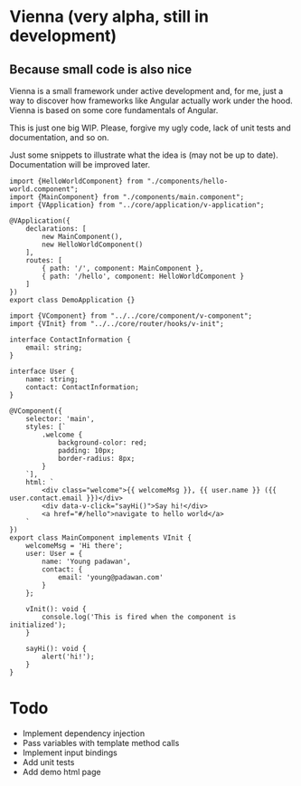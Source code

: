 # Vienna (very alpha, still in development)
## Because small code is also nice

Vienna is a small framework under active development and, for me, just a way to discover how frameworks like Angular actually work under the hood. Vienna is based on some core fundamentals of Angular.

This is just one big WIP. Please, forgive my ugly code, lack of unit tests and documentation, and so on.

Just some snippets to illustrate what the idea is (may not be up to date). Documentation will be improved later.

```
import {HelloWorldComponent} from "./components/hello-world.component";
import {MainComponent} from "./components/main.component";
import {VApplication} from "../core/application/v-application";

@VApplication({
	declarations: [
		new MainComponent(),
		new HelloWorldComponent()
	],
	routes: [
		{ path: '/', component: MainComponent },
		{ path: '/hello', component: HelloWorldComponent }
	]
})
export class DemoApplication {}
```

```
import {VComponent} from "../../core/component/v-component";
import {VInit} from "../../core/router/hooks/v-init";

interface ContactInformation {
	email: string;
}

interface User {
	name: string;
	contact: ContactInformation;
}

@VComponent({
	selector: 'main',
	styles: [`
		.welcome { 
		    background-color: red; 
		    padding: 10px; 
		    border-radius: 8px; 
        }
	`],
	html: `
		<div class="welcome">{{ welcomeMsg }}, {{ user.name }} ({{ user.contact.email }})</div>
		<div data-v-click="sayHi()">Say hi!</div>
		<a href="#/hello">navigate to hello world</a>
	`
})
export class MainComponent implements VInit {
	welcomeMsg = 'Hi there';
	user: User = {
		name: 'Young padawan',
		contact: {
			email: 'young@padawan.com'
		}
	};

	vInit(): void {
		console.log('This is fired when the component is initialized');
	}

	sayHi(): void {
		alert('hi!');
	}
}

```

# Todo
- Implement dependency injection
- Pass variables with template method calls
- Implement input bindings
- Add unit tests
- Add demo html page
